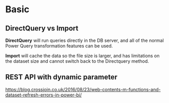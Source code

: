 # Basic

## DirectQuery vs Import
**DirectQuery** will run queries directly in the DB server, and all of the normal Power Query transformation features can be used.

**Import** will cache the data so the file size is larger, and has limitations on the dataset size and cannot switch back to the Directquery method.

## REST API with dynamic parameter
https://blog.crossjoin.co.uk/2016/08/23/web-contents-m-functions-and-dataset-refresh-errors-in-power-bi/
